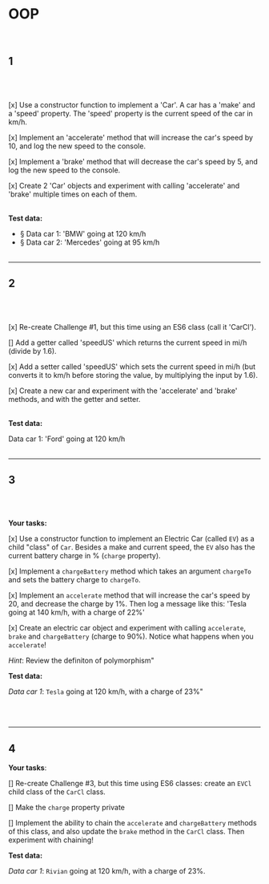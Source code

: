 # OOP

<br>

## 1

<br>
<br>

[x] Use a constructor function to implement a 'Car'.
A car has a 'make' and a 'speed' property.
The 'speed' property is the current speed of the car in km/h.
<br>

[x] Implement an 'accelerate' method that will increase the car's speed by 10, and log the new speed to the console.
<br>

[x] Implement a 'brake' method that will decrease the car's speed by 5, and log the new speed to the console.
<br>

[x] Create 2 'Car' objects and experiment with calling 'accelerate' and 'brake' multiple times on each of them.
<br>
<br>

**Test data:**

- § Data car 1: 'BMW' going at 120 km/h
- § Data car 2: 'Mercedes' going at 95 km/h
  <br>
  <br>

---

## 2

<br>
<br>

[x] Re-create Challenge #1, but this time using an ES6 class (call it 'CarCl').
<br>

[] Add a getter called 'speedUS' which returns the current speed in mi/h (divide by 1.6).
<br>

[x] Add a setter called 'speedUS' which sets the current speed in mi/h (but converts it to km/h before storing the value, by multiplying the input by 1.6).
<br>

[x] Create a new car and experiment with the 'accelerate' and 'brake' methods, and with the getter and setter.
<br>
<br>

**Test data:**

Data car 1: 'Ford' going at 120 km/h
<br>
<br>

---

## 3

<br>
<br>

**Your tasks:**
<br>

[x] Use a constructor function to implement an Electric Car (called `EV`) as a child "class" of `Car`. Besides a make and current speed, the `EV` also has the current battery charge in % (`charge` property).

[x] Implement a `chargeBattery` method which takes an argument `chargeTo` and sets the battery charge to `chargeTo`.
<br>

[x] Implement an `accelerate` method that will increase the car's speed by 20, and decrease the charge by 1%. Then log a message like this: 'Tesla going at 140 km/h, with a charge of 22%'
<br>

[x] Create an electric car object and experiment with calling `accelerate`, `brake` and `chargeBattery` (charge to 90%). Notice what happens when you `accelerate`!

_Hint_: Review the definiton of polymorphism"
<br>

**Test data:**

_Data car 1_: `Tesla` going at 120 km/h, with a charge of 23%"

<br>
<br>

---

## 4

**Your tasks**:
<br>

[] Re-create Challenge #3, but this time using ES6 classes: create an `EVCl` child class of the `CarCl` class.
<br>

[] Make the `charge` property private
<br>

[] Implement the ability to chain the `accelerate` and `chargeBattery` methods of this class, and also update the `brake` method in the `CarCl` class. Then experiment with chaining!
<br>

**Test data:**

_Data car 1_: `Rivian` going at 120 km/h, with a charge of 23%.
